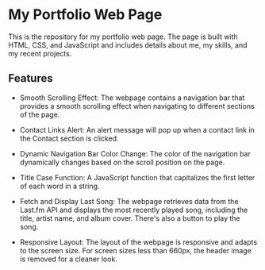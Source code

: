 # My Portfolio Web Page
This is the repository for my portfolio web page. The page is built with HTML, CSS, and JavaScript and includes details about me, my skills, and my recent projects.

## Features
- Smooth Scrolling Effect: The webpage contains a navigation bar that provides a smooth scrolling effect when navigating to different sections of the page.

- Contact Links Alert: An alert message will pop up when a contact link in the Contact section is clicked.

- Dynamic Navigation Bar Color Change: The color of the navigation bar dynamically changes based on the scroll position on the page.

- Title Case Function: A JavaScript function that capitalizes the first letter of each word in a string.

- Fetch and Display Last Song: The webpage retrieves data from the Last.fm API and displays the most recently played song, including the title, artist name, and album cover. There's also a button to play the song.

- Responsive Layout: The layout of the webpage is responsive and adapts to the screen size. For screen sizes less than 660px, the header image is removed for a cleaner look.
